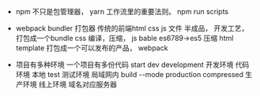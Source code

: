 - npm 不只是包管理器， yarn 
工作流里的重要法则。
npm run scripts 
- webpack 
    bundler 打包器
    传统的前端html css js 文件 
    半成品， 开发工艺， 打包成一个bundle
    css 编译，压缩，
    js bable es6789->es5 压缩
    html template 
    打包成一个可以发布的产品， webpack 

- 项目有多种环境 
    一个项目有多份代码
    start dev development 开发环境 代码环境 本地
    test 测试环境 局域网内
    build --mode production compressed 生产环境 线上环境 域名对应服务器 